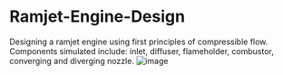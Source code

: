 # Ramjet-Engine-Design
Designing a ramjet engine using first principles of compressible flow. Components simulated include: inlet, diffuser, flameholder, combustor, converging and diverging nozzle. 
![image](https://github.com/khushant2001/Ramjet-Engine-Design/assets/70731991/1448b1c9-bc86-4430-b844-910ae7439d6d)


